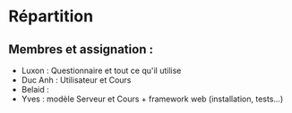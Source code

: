 # Répartition

## Membres et assignation :

  * Luxon : Questionnaire et tout ce qu'il utilise
  * Duc Anh : Utilisateur et Cours
  * Belaid :
  * Yves : modèle Serveur et Cours + framework web (installation, tests...)
